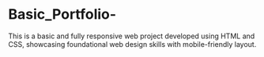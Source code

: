# Basic_Portfolio-
This is a basic and fully responsive web project developed using HTML and CSS, showcasing foundational web design skills with mobile-friendly layout.
